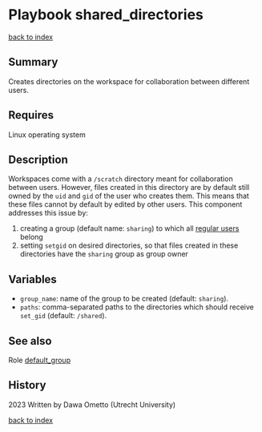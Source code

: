 # Playbook shared_directories
[back to index](../index.md#Playbooks)

## Summary

Creates directories on the workspace for collaboration between different users.

## Requires
Linux operating system

## Description

Workspaces come with a `/scratch` directory meant for collaboration between users. However, files created in this directory are by default still owned by the `uid` and `gid` of the user who creates them. This means that these files cannot by default by edited by other users. This component addresses this issue by:

1. creating a group (default name: `sharing`) to which all [regular users](../roles/fact_regular_users.md) belong
1. setting `setgid` on desired directories, so that files created in these directories have the `sharing` group as group owner

## Variables

* `group_name`: name of the group to be created (default: `sharing`).
* `paths`: comma-separated paths to the directories which should receive `set_gid` (default: `/shared`).

## See also

Role [default_group](../roles/default_group.md)

## History
2023 Written by Dawa Ometto (Utrecht University)

[back to index](../index.md#Playbooks)
